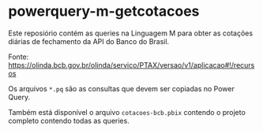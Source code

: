# powerquery-m-getcotacoes

Este reposiório contém as queries na Linguagem M para obter as cotações diárias de fechamento da API do Banco do Brasil.

Fonte: https://olinda.bcb.gov.br/olinda/servico/PTAX/versao/v1/aplicacao#!/recursos

Os arquivos `*.pq` são as consultas que devem ser copiadas no Power Query.

Também está disponível o arquivo `cotacoes-bcb.pbix` contendo o projeto completo contendo todas as queries.


